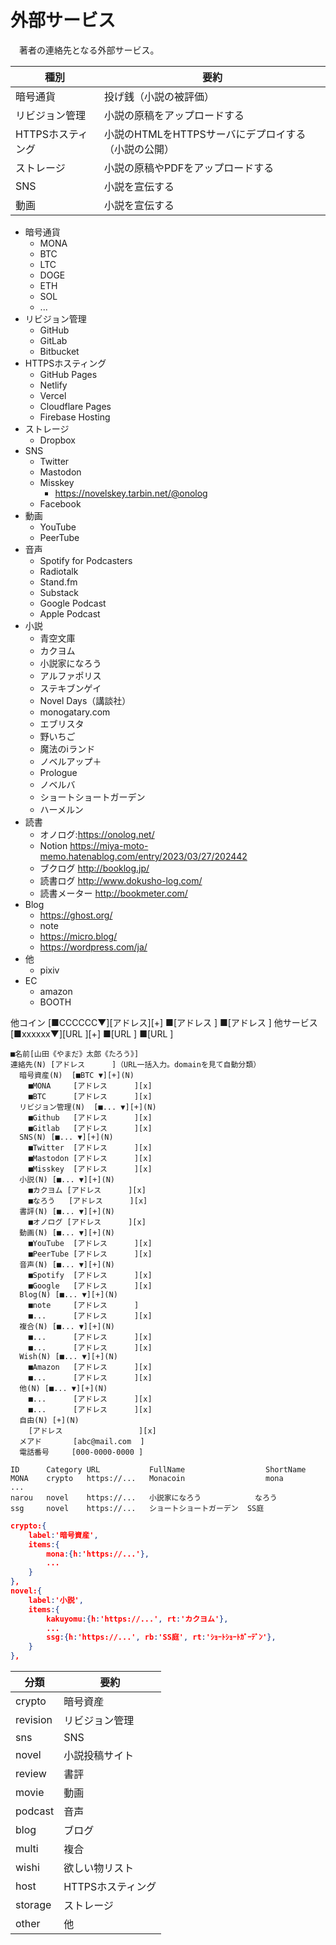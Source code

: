 # 外部サービス

　著者の連絡先となる外部サービス。

種別|要約
----|----
暗号通貨|投げ銭（小説の被評価）
リビジョン管理|小説の原稿をアップロードする
HTTPSホスティング|小説のHTMLをHTTPSサーバにデプロイする（小説の公開）
ストレージ|小説の原稿やPDFをアップロードする
SNS|小説を宣伝する
動画|小説を宣伝する

* 暗号通貨
    * MONA
    * BTC
    * LTC
    * DOGE
    * ETH
    * SOL
    * ...
* リビジョン管理
    * GitHub
    * GitLab
    * Bitbucket
* HTTPSホスティング
    * GitHub Pages
    * Netlify
    * Vercel
    * Cloudflare Pages
    * Firebase Hosting
* ストレージ
    * Dropbox
* SNS
    * Twitter
    * Mastodon
    * Misskey
        * https://novelskey.tarbin.net/@onolog
    * Facebook
* 動画
    * YouTube
    * PeerTube
* 音声
    * Spotify for Podcasters
    * Radiotalk
    * Stand.fm
    * Substack
    * Google Podcast
    * Apple Podcast
* 小説
    * 青空文庫
    * カクヨム
    * 小説家になろう
    * アルファポリス
    * ステキブンゲイ
    * Novel Days（講談社）
    * monogatary.com
    * エブリスタ
    * 野いちご
    * 魔法のⅰランド
    * ノベルアップ＋
    * Prologue
    * ノベルバ
    * ショートショートガーデン
    * ハーメルン
* 読書
    * オノログ:https://onolog.net/
    * Notion https://miya-moto-memo.hatenablog.com/entry/2023/03/27/202442
    * ブクログ http://booklog.jp/
    * 読書ログ http://www.dokusho-log.com/
    * 読書メーター http://bookmeter.com/
* Blog
    * https://ghost.org/
    * note
    * https://micro.blog/
    * https://wordpress.com/ja/
* 他
    * pixiv
* EC
    * amazon
    * BOOTH

他コイン  [■CCCCCC▼][アドレス][+]
■[アドレス                       ]
■[アドレス                       ]
他サービス[■xxxxxx▼][URL     ][+]
■[URL                            ]
■[URL                            ]


```
■名前[山田《やまだ》太郎《たろう》]
連絡先(N) [アドレス      ]（URL一括入力。domainを見て自動分類）
  暗号資産(N)  [■BTC ▼][+](N)
    ■MONA     [アドレス      ][x] 
    ■BTC      [アドレス      ][x]
  リビジョン管理(N)  [■... ▼][+](N)
    ■Github   [アドレス      ][x]
    ■Gitlab   [アドレス      ][x]
  SNS(N) [■... ▼][+](N)
    ■Twitter  [アドレス      ][x]
    ■Mastodon [アドレス      ][x]
    ■Misskey  [アドレス      ][x]
  小説(N) [■... ▼][+](N)
    ■カクヨム [アドレス      ][x] 
    ■なろう   [アドレス      ][x]
  書評(N) [■... ▼][+](N)
    ■オノログ [アドレス      ][x]
  動画(N) [■... ▼][+](N)
    ■YouTube  [アドレス      ][x]
    ■PeerTube [アドレス      ][x]
  音声(N) [■... ▼][+](N)
    ■Spotify  [アドレス      ][x]
    ■Google   [アドレス      ][x]
  Blog(N) [■... ▼][+](N)
    ■note     [アドレス      ]
    ■...      [アドレス      ][x]
  複合(N) [■... ▼][+](N)
    ■...      [アドレス      ][x]
    ■...      [アドレス      ][x]
  Wish(N) [■... ▼][+](N)
    ■Amazon   [アドレス      ][x]
    ■...      [アドレス      ][x]
  他(N) [■... ▼][+](N)
    ■...      [アドレス      ][x] 
    ■...      [アドレス      ][x]
  自由(N) [+](N)
    [アドレス                 ][x]
  メアド       [abc@mail.com  ]
  電話番号     [000-0000-0000 ]
```
```csv
ID      Category URL           FullName                  ShortName
MONA    crypto   https://...   Monacoin                  mona
...
narou   novel    https://...   小説家になろう            なろう
ssg     novel    https://...   ショートショートガーデン  SS庭
```
```json
crypto:{
    label:'暗号資産',
    items:{
        mona:{h:'https://...'},
        ...
    }
},
novel:{
    label:'小説',
    items:{
        kakuyomu:{h:'https://...', rt:'カクヨム'},
        ...
        ssg:{h:'https://...', rb:'SS庭', rt:'ｼｮｰﾄｼｮｰﾄｶﾞｰﾃﾞﾝ'},
    }
},
```

分類|要約
----|----
crypto|暗号資産
revision|リビジョン管理
sns|SNS
novel|小説投稿サイト
review|書評
movie|動画
podcast|音声
blog|ブログ
multi|複合
wishi|欲しい物リスト
host|HTTPSホスティング
storage|ストレージ
other|他

